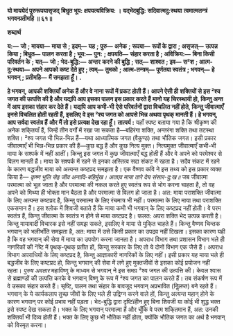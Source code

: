 **यो माययेदं पुरुरूपयासृजद्** **बिभॢत भूय: क्षपयत्यविक्रिय: ।** **यद्भेदबुद्धि: सदिवात्मदु:स्थया** **त्वमात्मतन्त्रं भगवन्प्रतीमहि ॥ ६१॥** 

**शब्दार्थ** 

**य:—** **जो** **; मायया—** **माया से** **; इदम्—** **यह** **; पुरु—** **अनेक** **; रूपया—** **रूपों के द्वारा** **; असृजत्—** **उत्पन्न किया** **; बिभॢत—** **पालन** **करता है** **; भूय:—** **पुन:** **; क्षपयति—** **संहार करता है** **; अविक्रिय:—** **बिना किसी परिवर्तन के** **; यत्—** **जो** **; भेद-बुद्धि:—** **अन्तर** **करने की बुद्धि** **; सत्—** **शाश्वत** **; इव—** **स²श** **; आत्म-दु:स्थया—** **अपने आपको कष्ट देते हुए** **; त्वम्—** **तुमको** **; आत्म-तन्त्रम्—** **पूर्णतया स्वतंत्र** **; भगवन्—** **हे भगवन्** **; प्रतीमहि—** **मैं समझता हूँ।** **.** 

**हे भगवन्, आपकी शक्तियाँ अनेक हैं और वे नाना रूपों में प्रकट होती हैं। आपने ऐसी ही** **शक्तियों से इस ²श्य जगत की उत्पत्ति की है और यद्यपि आप इसका पालन इस प्रकार करते हैं** **मानो यह चिरस्थायी हो, किन्तु अन्त में आप इसका संहार कर देते हैं। यद्यपि आप कभी-भी** **ऐसे परिवर्तनों द्वारा विचलित नहीं होते, किन्तु जीवात्माएँ इनसे विचलित होती रहती हैं, इसलिए** **वे इस ²श्य जगत को आपसे भिन्न अथवा पृथक् मानती हैं। हे भगवन्, आप सर्वदा स्वतंत्र हैं** **और मैं तो इसे प्रत्यक्ष देख रहा हूँ।** **तात्पर्य :** यहाँ स्पष्ट बताया गया है कि श्रीकृष्ण की अनेक शकि्तयाँ हैं, जिन्हें तीन वर्गों में रखा जा सकता है—बहिरंगा शक्ति, अन्तरंगा शक्ति तथा तटस्था शक्ति। ²श्य जगत भी भिन्न-भिन्न हैं—यथा आध्यात्मिक जगत (वैकुण्ठ) तथा भौतिक जगत। इसी प्रकार जीवात्माएँ भी भिन्न-भिन्न प्रकार की हैं—कुछ बद्ध हैं और कुछ नित्य मुक्त। नित्यमुक्त जीवात्माएँ कभी-भी माया के सश्पर्क में नहीं आतीं। किन्तु इस जगत में कुछ जीवात्माएँ बद्ध होती हैं और वे अपने को परमेश्वर से विलग मानती हैं। माया के सश्पर्क में रहने से इनका अस्तित्व सदा संकट में रहता है। सदैव संकट में रहने के कारण बद्धजीव माया को अत्यन्त कष्टप्रद समझता है। एक वैष्णव कवि ने इस तथ्य को इस प्रकार व्यक्त किया है— *कृष्ण भुलि सेइ जीव अनादि-बहिर्मुख।* *अतएव माया तारे देय संसार-दु:ख॥* जब जीवात्मा परमात्मा को भूल जाता है और परमात्मा की नकल करते हुए स्वतंत्र रूप से भोग करना चाहता है, तो वह अपने को मिथ्या ही भोक्ता मान बैठता है और परमात्मा से विलग हो जाता है। अत: माया पराशक्ति जीवात्मा के लिए अत्यन्त कष्टप्रद है, किन्तु परमात्मा के लिए रंचमात्र भी नहीं। परमात्मा के लिए माया तथा पराशक्ति एकसमान हैं। इस श्लोक में शिवजी बताते हैं कि माया कभी भी भगवान् के लिए कष्टप्रद नहीं होती। वे परम स्वतंत्र हैं, किन्तु जीवात्मा के स्वतंत्र न होने से माया कष्टप्रद है। फलत: अपरा शक्ति भेद उत्पन्न करती है। किन्तु मायावादी विचारक इसे नहीं समझ सकते, इसलिए वे माया से मुकि्त चाहते हैं। किन्तु वैष्णव चिन्तक भगवान् को भलीभाँति समझता है, अत: माया में उसे किसी प्रकार का उपद्रव नहीं दिखता। इसका कारण यही है कि वह भगवान् की सेवा में माया का उपयोग करना जानता है। अपराध विभाग तथा प्रशासन विभाग भले ही नागरिकों की ²ष्टि में पृथक्-पृथक् प्रतीत हों, किन्तु सरकार के लिए तो ये दोनों विभाग एक जैसे हैं। अपराध विभाग अपराधियों के लिए कष्टप्रद है, किन्तु आज्ञाकारी नागरिकों के लिए नहीं। इसी प्रकार यह माया भले ही बद्धजीव के लिए कष्टप्रद हो, किन्तु भगवान् की सेवा में लगे हुए मुक्तजीवों से इसका कोई प्रयोजन नहीं रहता। *पुरुष अवतार* महाविष्णु के माध्यम से भगवान् ने इस समग्र ²श्य जगत की उत्पत्ति की। केवल श्वास से ब्रह्माण्डों की उत्पत्ति करके वे भगवान् विष्णु के रूप में ²श्य जगत का पालन करते हैं। तब संकर्षण रूप में वे उसका संहार करते हैं। सृष्टि, पालन तथा संहार के बावजूद भगवान् अप्रभावित (निॢलप्त) बने रहते हैं। भगवान् के ये कार्यकलाप तुच्छ जीवों के लिए भले ही उद्विग्न करने वाले हों, किन्तु अत्यन्त महान् होने के कारण भगवान् पर कोई प्रभाव नहीं पड़ता। भेद-बुद्धि द्वारा दृष्टिïहीन हुए बिना शिवजी या कोई भी शुद्ध भक्त इसे स्पष्ट देख सकता है। भक्त के लिए भगवान् परमात्मा हैं और चूँकि वे परम शकि्तमान हैं, अत: उनकी शक्तियाँ भी दिव्य होती हैं। भक्त के लिए कुछ भी भौतिक नहीं होता, क्योंकि भौतिक जगत का अर्थ है भगवान् को विस्मृत करना।  